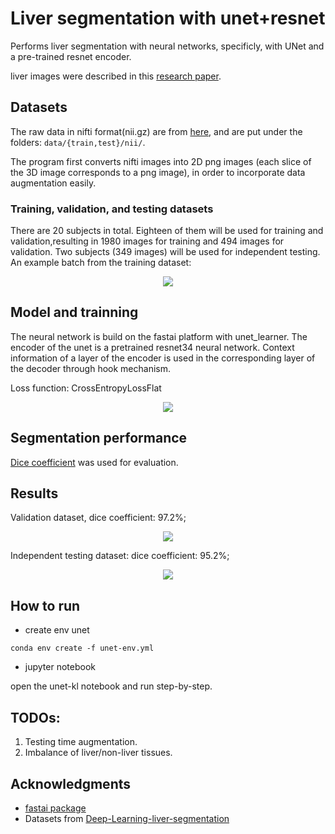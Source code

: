 # Liver segmentation with unet+resnet
<p>Performs liver segmentation with neural networks, specificly, with UNet and a pre-trained resnet encoder. 
<p>liver images were described in this <a href='https://arxiv.org/pdf/1702.05970.pdf'>research paper</a>.</p>

## Datasets
The raw data in nifti format(nii.gz) are from <a href='https://www.dropbox.com/s/8h2avwtk8cfzl49/ircad-dataset.zip?dl=0'>here</a>, and are put under the folders: `data/{train,test}/nii/`.

The program first converts nifti images into 2D png images (each slice of the 3D image corresponds to a png image), in order to incorporate data augmentation easily.

### Training, validation, and testing datasets
There are 20 subjects in total. Eighteen of them will be used for training and validation,resulting in 1980 images for training and 494 images for validation.
Two subjects (349 images) will be used for independent testing.
An example batch from the training dataset: 
<p align="center"><img src="img/batch.png" style></img></p>


## Model and trainning
<p>The neural network is build on the fastai platform with unet_learner. The encoder of the unet is a pretrained resnet34 neural network. Context information of a  layer of the encoder is used in the corresponding layer of the decoder through hook mechanism. </p>
<p>Loss function: CrossEntropyLossFlat</p>
<p align="center"><img src="img/loss.png" style></img></p>
 

## Segmentation performance
<a href='https://en.wikipedia.org/wiki/S%C3%B8rensen%E2%80%93Dice_coefficient'>Dice coefficient</a> was used for evaluation. 

## Results
Validation dataset, dice coefficient: 97.2%; 
<p align="center"><img src="img/prediction.png" style></img></p>

Independent testing dataset: dice coefficient: 95.2%; 
<p align="center"><img src="img/test.png" style></img></p>

## How to run
- create env unet 
```
conda env create -f unet-env.yml
```
- jupyter notebook
<p>open the unet-kl notebook and run step-by-step.</p>

## TODOs: 
1. Testing time augmentation.
2. Imbalance of liver/non-liver tissues.

## Acknowledgments
* <a href='https://pypi.org/project/fastai/'> fastai package </a> 
* Datasets from <a href='https://github.com/soribadiaby/Deep-Learning-liver-segmentation'> Deep-Learning-liver-segmentation </a>
